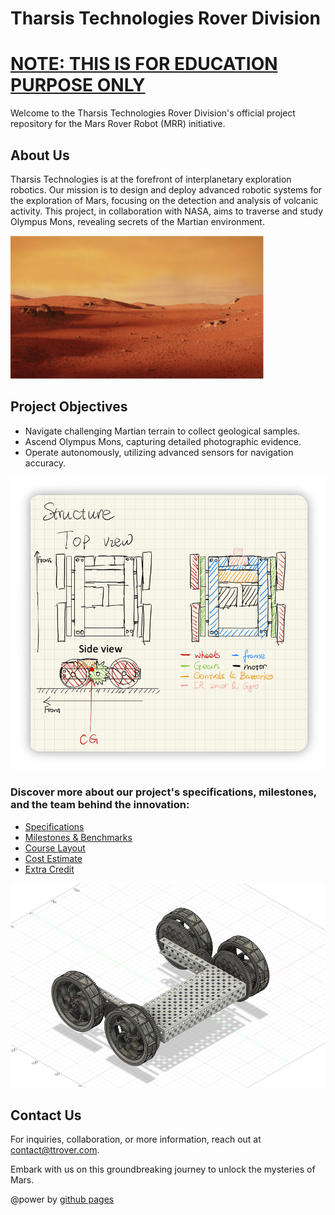 # Tharsis Technologies Rover Division

# [NOTE: THIS IS FOR EDUCATION PURPOSE ONLY](https://manual.eg.poly.edu/index.php/Mars_Rover_Robot_(MRR)) 

Welcome to the Tharsis Technologies Rover Division's official project repository for the Mars Rover Robot (MRR) initiative. 

## About Us
Tharsis Technologies is at the forefront of interplanetary exploration robotics. Our mission is to design and deploy advanced robotic systems for the exploration of Mars, focusing on the detection and analysis of volcanic activity. This project, in collaboration with NASA, aims to traverse and study Olympus Mons, revealing secrets of the Martian environment.

![Mars Picture](image/Mars-Picture.png)

## Project Objectives
- Navigate challenging Martian terrain to collect geological samples.
- Ascend Olympus Mons, capturing detailed photographic evidence.
- Operate autonomously, utilizing advanced sensors for navigation accuracy.

![Structure](image/Structure.png)

### Discover more about our project's specifications, milestones, and the team behind the innovation: 
- [Specifications](SPECIFICATIONS.md)
- [Milestones & Benchmarks](MILESTONES_BENCHMARKS.md)
- [Course Layout](COURSE_LAYOUT.md)
- [Cost Estimate](COST_ESTIMATE.md)
- [Extra Credit](EXTRA_CREDIT.md)

![CAD view](image/CAD.png)

## Contact Us
For inquiries, collaboration, or more information, reach out at [contact@ttrover.com](mailto:contact@ttrover.com).

Embark with us on this groundbreaking journey to unlock the mysteries of Mars.

@power by [github pages](https://github.com/ttrover/ttrover.github.io)
